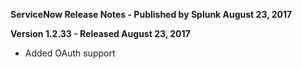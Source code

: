 **ServiceNow Release Notes - Published by Splunk August 23, 2017**


**Version 1.2.33 - Released August 23, 2017**

* Added OAuth support
